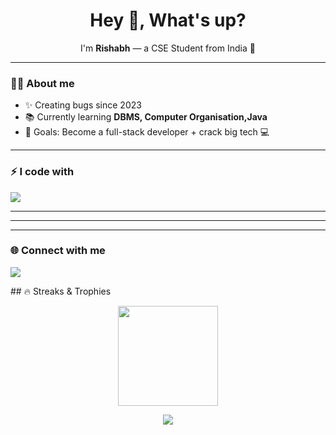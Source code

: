 <h1 align="center">Hey 👋, What's up?</h1>
<p align="center">I'm <b>Rishabh</b> — a CSE Student from India 🚀</p>

---

### 👨‍💻 About me
- ✨ Creating bugs since 2023  
- 📚 Currently learning **DBMS, Computer Organisation,Java**  
- 🎯 Goals: Become a full-stack developer + crack big tech 💻   

---

### ⚡ I code with
<p>
  <img src="https://skillicons.dev/icons?i=cpp,python,java,mysql,git,github,vscode" />
</p>

---

---


---

### 🌐 Connect with me
<p>
  <a href="https://www.linkedin.com/in/rishabh-dixit-681145326/" target="https://www.linkedin.com/in/rishabh-dixit-681145326/">
    <img src="https://img.shields.io/badge/LinkedIn-blue?logo=linkedin&logoColor=white" />
  </a>
</p>
## 🔥 Streaks & Trophies
<p align="center">
  <img src="https://github-readme-streak-stats.herokuapp.com/?user=YOUR_USERNAME&theme=tokyonight" height="160"/>
</p>

<p align="center">
  <img src="https://github-profile-trophy.vercel.app/?username=YOUR_USERNAME&theme=tokyonight&margin-w=10&margin-h=10&row=1&column=6" />
</p>
